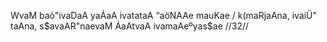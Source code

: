 WvaM baò"ivaDaA yaÁaA ivatataA “aöNAAe mauKae /
k(maRjaAna, ivaiÜ" taAna, s$avaAR"naevaM ÁaAtvaA ivamaAeºyas$ae //32//
